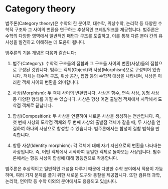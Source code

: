 <h1>Category theory</h1>

범주론(Category theory)은 수학의 한 분야로, 대수학, 위상수학, 논리학 등 다양한 수학적 구조와 그 사이의 변환을 연구하는 추상적인 프레임워크를 제공합니다. 범주론은 수학의 다양한 영역에서 일반적인 패턴과 구조를 도출하고, 이를 통해 다른 분야 간의 유사성을 발견하고 이해하는 데 도움이 됩니다.

범주론의 기본 개념은 다음과 같습니다:

1. 범주(Category): 수학적 구조들의 집합과 그 구조들 사이의 변환(사상)들의 집합으로 구성된 것입니다. 범주는 객체(Object)와 사상(Morphism)으로 구성되어 있습니다. 객체는 대수적 구조, 위상 공간, 집합 등의 수학적 대상을 나타내며, 사상은 이러한 객체 사이의 변환을 의미합니다.

2. 사상(Morphism): 두 객체 사이의 변환입니다. 사상은 함수, 연속 사상, 동형 사상 등 다양한 형태를 가질 수 있습니다. 사상은 항상 어떤 출발점 객체에서 시작해서 도착점 객체로 끝납니다.

3. 합성(Composition): 두 사상을 연결하여 새로운 사상을 생성하는 연산입니다. 즉, 첫 번째 사상의 도착점 객체와 두 번째 사상의 출발점 객체가 같을 때, 두 사상을 연결하여 하나의 사상으로 합성할 수 있습니다. 범주론에서는 합성이 결합 법칙을 만족합니다.

4. 항등 사상(Identity morphism): 각 객체에 대해 자기 자신으로의 변환을 나타내는 사상입니다. 즉, 어떤 객체에서 시작하여 동일한 객체로 돌아오는 사상입니다. 범주론에서는 항등 사상이 합성에 대해 항등원으로 작용합니다.

범주론은 추상적이고 일반적인 개념을 다루기 때문에 다양한 수학 분야에서 적용이 가능하며, 여러 가지 문제를 풀기 위한 새로운 도구와 통찰을 제공합니다. 또한 컴퓨터 과학, 논리학, 언어학 등 수학 이외의 분야에서도 응용되고 있습니다.
